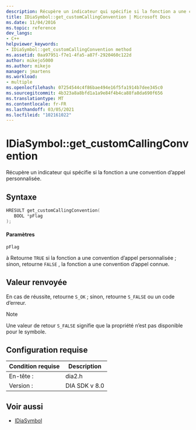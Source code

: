 ```yaml
---
description: Récupère un indicateur qui spécifie si la fonction a une convention d’appel personnalisée.
title: IDiaSymbol::get_customCallingConvention | Microsoft Docs
ms.date: 11/04/2016
ms.topic: reference
dev_langs:
- C++
helpviewer_keywords:
- IDiaSymbol::get_customCallingConvention method
ms.assetid: 0aa97951-f7e1-4fa5-a87f-2920460c122d
author: mikejo5000
ms.author: mikejo
manager: jmartens
ms.workload:
- multiple
ms.openlocfilehash: 07254544c4f86bae494e16f5fa1914b7dee345c0
ms.sourcegitcommit: 4b323a8a8bfd1a1a9e84f4b4ca88fa8da690f656
ms.translationtype: MT
ms.contentlocale: fr-FR
ms.lasthandoff: 03/05/2021
ms.locfileid: "102161022"
---
```

# <a name="idiasymbolget_customcallingconvention"></a>IDiaSymbol::get_customCallingConvention
Récupère un indicateur qui spécifie si la fonction a une convention d’appel personnalisée.

## <a name="syntax"></a>Syntaxe

```C++
HRESULT get_customCallingConvention(
   BOOL *pFlag
);
```

#### <a name="parameters"></a>Paramètres
 `pFlag`

à Retourne `TRUE` si la fonction a une convention d’appel personnalisée ; sinon, retourne `FALSE` , la fonction a une convention d’appel connue.

## <a name="return-value"></a>Valeur renvoyée
 En cas de réussite, retourne `S_OK` ; sinon, retourne `S_FALSE` ou un code d’erreur.

> [!NOTE]
> Une valeur de retour `S_FALSE` signifie que la propriété n’est pas disponible pour le symbole.

## <a name="requirements"></a>Configuration requise

|Condition requise|Description|
|-----------------|-----------------|
|En-tête :|dia2.h|
|Version :|DIA SDK v 8.0|

## <a name="see-also"></a>Voir aussi
- [IDiaSymbol](../../debugger/debug-interface-access/idiasymbol.md)
